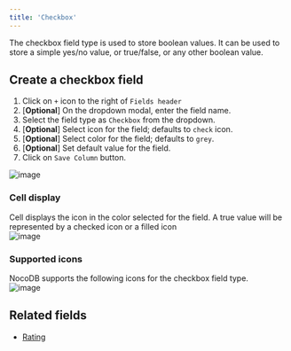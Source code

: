 ```yaml
---
title: 'Checkbox'
---
```



The checkbox field type is used to store boolean values. It can be used to store a simple yes/no value, or true/false, or any other boolean value.

## Create a checkbox field
1. Click on `+` icon to the right of `Fields header`
2. [**Optional**] On the dropdown modal, enter the field name.
3. Select the field type as `Checkbox` from the dropdown.
4. [**Optional**] Select icon for the field; defaults to `check` icon.
5. [**Optional**] Select color for the field; defaults to `grey`.
6. [**Optional**] Set default value for the field.
7. Click on `Save Column` button.

![image](/img/v2/fields/checkbox.png)

### Cell display
Cell displays the icon in the color selected for the field. A true value will be represented by a checked icon or a filled icon  
![image](/img/v2/fields/attachment-cell-display.png)

### Supported icons  
NocoDB supports the following icons for the checkbox field type.  
![image](/img/v2/fields/checkbox-icon.png)

## Related fields
- [Rating](030.rating.md)

